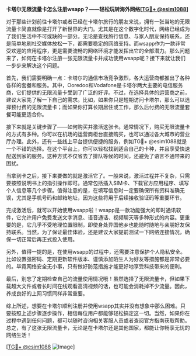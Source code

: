 **卡塔尔无限流量卡怎么注册wsapp？——轻松玩转海外网络[[TG💪+ @esim1088](https://t.me/s/esim1088)]**

对于那些计划前往卡塔尔或者已经在卡塔尔旅行的朋友来说，拥有一张当地的无限流量卡简直就像是打开了新世界的大门。尤其是在这个数字化时代，网络已经成为了我们生活中不可或缺的一部分。无论是查找旅行信息、与家人朋友保持联系，还是简单地刷社交媒体放松一下，都需要稳定的网络支持。而wsapp作为一款非常受欢迎的应用程序，更是需要流畅的网络环境才能发挥出它的全部潜力。那么问题来了，如何在卡塔尔注册一张无限流量卡并成功使用wsapp呢？接下来就让我们一步步来解决这个问题。

首先，我们需要明确一点：卡塔尔的通信市场竞争激烈，各大运营商都推出了各种各样的套餐和服务。其中，Ooredoo和Vodafone是卡塔尔两大主要的电信服务商，它们提供的无限流量卡受到了广泛的好评。不过，在选择具体的运营商之前，建议大家先了解一下自己的需求。比如，如果你只是短期访问卡塔尔，那么可以选择预付费的无限流量卡；而如果你打算长期居住或工作，那么后付费的无限流量套餐可能更适合你。

接下来就是关键步骤了——如何购买并激活这张卡。通常情况下，购买无限流量卡的方式有多种。你可以在机场的运营商柜台直接购买，也可以通过各大城市的营业厅办理。此外，还有一些线上平台提供便捷的服务，例如TG💪+ @esim1088就是一个不错的选择。在这个平台上，你可以轻松找到适合自己的卡种，并且享受快速配送到家的服务。这种方式不仅省去了排队等候的时间，还避免了语言不通带来的困扰。

当拿到卡之后，接下来要做的就是激活它了。一般来说，激活过程并不复杂，只需要按照说明书上的指引操作即可。通常包括插入SIM卡、下载官方应用程序、填写个人信息等几个步骤。值得注意的是，在填写信息时一定要确保所有资料准确无误，尤其是手机号码和邮箱地址，因为这些将用于后续接收验证码等重要环节。

完成激活后，就可以开始使用wsapp啦！wsapp是一款功能强大的即时通讯软件，它允许用户免费发送文字消息、语音通话、视频聊天等多种形式的内容。更重要的是，它几乎不受地理位置限制，即使身处异国他乡也能随时随地与亲朋好友保持联系。当然，为了保证最佳体验，还是建议大家提前测试一下网络连接情况，确保一切正常后再正式投入使用。

另外，值得一提的是，在使用wsapp的过程中，还需要注意保护个人隐私安全。比如设置强密码、定期更新软件版本、谨慎添加陌生人为好友等措施都是非常必要的。毕竟网络安全无小事，只有做好防范措施才能更好地享受科技带来的便利。

最后，别忘了定期检查自己的流量使用情况哦！虽然选择了无限流量卡，但如果下载超大文件或者长时间在线观看高清视频的话，也可能会消耗掉不少流量。因此，养成良好的上网习惯同样非常重要。

综上所述，想要在卡塔尔顺利注册并使用wsapp其实并没有想象中那么困难。只要按照上述步骤逐步操作，相信每位用户都能够轻松搞定这一切。当然，如果你在过程中遇到任何问题，都可以随时咨询相关客服人员或者查阅官方指南获取帮助。总之，有了这张无限流量卡，无论是在卡塔尔还是其他国家，都能让你畅享无忧的网络生活！

[[TG💪+ @esim1088](https://t.me/s/esim1088) ![Image](https://i.postimg.cc/4NQfJmqS/Snipaste-2025-05-13-00-14-12.png)]